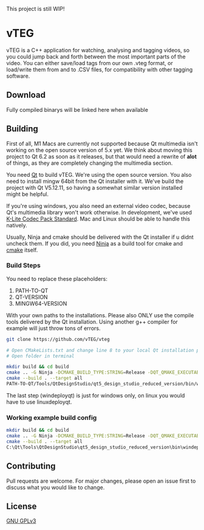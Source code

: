 This project is still WIP!

# vTEG

vTEG is a C++ application for watching, analysing and tagging videos, so you could jump back and forth between the most important parts of the video. You can either save/load tags from our own .vteg format, or load/write them from and to .CSV files, for compatibility with other tagging software.

## Download
Fully compiled binarys will be linked here when available

## Building
First of all, M1 Macs are currently not supported because Qt multimedia isn't working on the open source version of 5.x yet. We think about moving this project to Qt 6.2 as soon as it releases, but that would need a rewrite of **alot** of things, as they are completely changing the multimedia section.

You need [Qt](https://www.qt.io/download) to build vTEG. We're using the open source version. You also need to install mingw 64bit from the Qt installer with it. We've build the project with Qt V5.12.11, so having a somewhat similar version installed might be helpful.

If you're using windows, you also need an external video codec, because Qt's multimedia library won't work otherwise. In development, we've used [K-Lite Codec Pack Standard](https://codecguide.com/download_k-lite_codec_pack_standard.htm).
Mac and Linux should be able to handle this natively.

Usually, Ninja and cmake should be delivered with the Qt installer if u didnt uncheck them. If you did, you need [Ninja](https://github.com/ninja-build/ninja/releases) as a build tool for cmake and [cmake](https://cmake.org/download/) itself.

### Build Steps

You need to replace these placeholders:
1. PATH-TO-QT
2. QT-VERSION
3. MINGW64-VERSION

With your own paths to the installations. Please also ONLY use the compile tools delivered by the Qt installation. Using another g++ compiler for example will just throw tons of errors.

```bash
git clone https://github.com/vTEG/vteg

# Open CMakeLists.txt and change line 8 to your local Qt installation path
# Open folder in terminal

mkdir build && cd build
cmake .. -G Ninja -DCMAKE_BUILD_TYPE:STRING=Release -DQT_QMAKE_EXECUTABLE:STRING=PATH-TO-QT/QT-VERSION/MINGW64-VERSION/bin/qmake.exe -DCMAKE_C_COMPILER:STRING=PATH-TO-QT/Tools/MINGW64-VERSION/bin/gcc.exe -DCMAKE_CXX_COMPILER:STRING=PATH-TO-QT/Tools/MINGW64-VERSION/bin/g++.exe
cmake --build . --target all
PATH-TO-QT/Tools/QtDesignStudio/qt5_design_studio_reduced_version/bin/windeployqt.exe VTEg.exe
```
The last step (windeployqt) is just for windows only, on linux you would have to use linuxdeployqt.

### Working example build config

```bash
mkdir build && cd build
cmake .. -G Ninja -DCMAKE_BUILD_TYPE:STRING=Release -DQT_QMAKE_EXECUTABLE:STRING=C:/Qt/5.12.11/mingw73_64/bin/qmake.exe -DCMAKE_C_COMPILER:STRING=C:/Qt/Tools/mingw730_64/bin/gcc.exe -DCMAKE_CXX_COMPILER:STRING=C:/Qt/Tools/mingw730_64/bin/g++.exe
cmake --build . --target all
C:\Qt\Tools\QtDesignStudio\qt5_design_studio_reduced_version\bin\windeployqt.exe VTEg.exe
```

## Contributing
Pull requests are welcome. For major changes, please open an issue first to discuss what you would like to change.

## License
[GNU GPLv3](https://choosealicense.com/licenses/gpl-3.0/)
